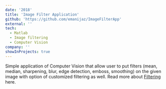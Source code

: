 ```yaml
---
date: '2018'
title: 'Image Filter Application'
github: 'https://github.com/emanijaz/ImageFilterApp'
external: ''
tech:
  - Matlab
  - Image filtering
  - Computer Vision
company: ''
showInProjects: true
---
```


Simple application of Computer Vision that allow user to put filters (mean, median, sharpening, blur, edge detection, emboss, smoothing) on the given image with option of customized filtering as well. Read more about [Filtering](https://ai.stanford.edu/~syyeung/cvweb/tutorial1.html) here.
